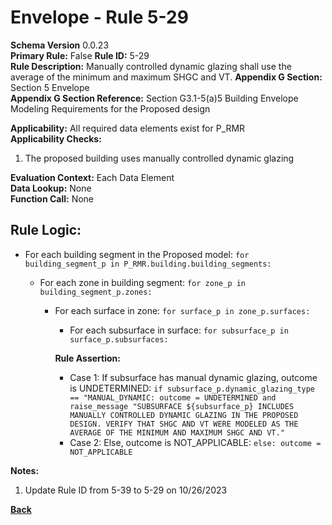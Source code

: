 # Envelope - Rule 5-29  
**Schema Version** 0.0.23  
**Primary Rule:** False
**Rule ID:** 5-29  
**Rule Description:** Manually controlled dynamic glazing shall use the average of the minimum and maximum SHGC and VT.
**Appendix G Section:** Section 5 Envelope  
**Appendix G Section Reference:** Section G3.1-5(a)5 Building Envelope Modeling Requirements for the Proposed design   

**Applicability:** All required data elements exist for P_RMR  
**Applicability Checks:**
  1. The proposed building uses manually controlled dynamic glazing

**Evaluation Context:** Each Data Element  
**Data Lookup:** None  
**Function Call:** None

## Rule Logic:
- For each building segment in the Proposed model: ```for building_segment_p in P_RMR.building.building_segments:```

  - For each zone in building segment: ```for zone_p in building_segment_p.zones:```

    - For each surface in zone: ```for surface_p in zone_p.surfaces:```

      - For each subsurface in surface: ```for subsurface_p in surface_p.subsurfaces:```
        
      **Rule Assertion:**
      - Case 1: If subsurface has manual dynamic glazing, outcome is UNDETERMINED: ```if subsurface_p.dynamic_glazing_type == "MANUAL_DYNAMIC: outcome = UNDETERMINED and raise_message "SUBSURFACE ${subsurface_p} INCLUDES MANUALLY CONTROLLED DYNAMIC GLAZING IN THE PROPOSED DESIGN. VERIFY THAT SHGC AND VT WERE MODELED AS THE AVERAGE OF THE MINIMUM AND MAXIMUM SHGC AND VT."```
      - Case 2: Else, outcome is NOT_APPLICABLE: ```else: outcome = NOT_APPLICABLE```

**Notes:**

1. Update Rule ID from 5-39 to 5-29 on 10/26/2023

**[Back](../_toc.md)**
